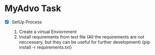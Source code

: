 # MyAdvo Task

- [x] SetUp Process

	1) Create a virtual Enviornment
	2) Install requirements from text file (All the requirements are not neccessary, but they can be useful for further development) {pip install -r requirements.txt}
